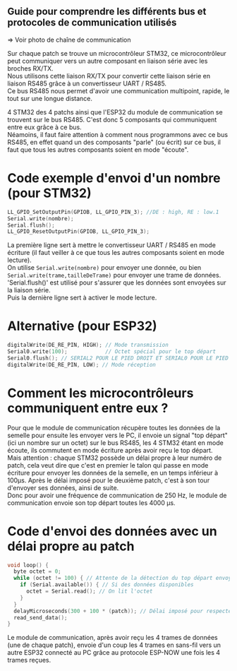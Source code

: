 ## Guide pour comprendre les différents bus et protocoles de communication utilisés  

=> Voir photo de chaîne de communication  

Sur chaque patch se trouve un microcontrôleur STM32, ce microcontrôleur peut communiquer vers un autre composant en liaison série avec les broches RX/TX.  
Nous utilisons cette liaison RX/TX pour convertir cette liaison série en liaison RS485 grâce à un convertisseur UART / RS485.  
Ce bus RS485 nous permet d'avoir une communication multipoint, rapide, le tout sur une longue distance.  

4 STM32 des 4 patchs ainsi que l'ESP32 du module de communication se trouvent sur le bus RS485. C'est donc 5 composants qui communiquent entre eux grâce à ce bus.  
Néamoins, il faut faire attention à comment nous programmons avec ce bus RS485, en effet quand un des composants "parle" (ou écrit) sur ce bus, il faut que tous les autres composants soient en mode "écoute".  

# Code exemple d'envoi d'un nombre (pour STM32)
``` c
LL_GPIO_SetOutputPin(GPIOB, LL_GPIO_PIN_3); //DE : high, RE : low.1  
Serial.write(nombre);  
Serial.flush();  
LL_GPIO_ResetOutputPin(GPIOB, LL_GPIO_PIN_3); 
```

La première ligne sert à mettre le convertisseur UART / RS485 en mode écriture (il faut veiller à ce que tous les autres composants soient en mode lecture).  
On utilise `Serial.write(nombre)` pour envoyer une donnée, ou bien `Serial.write(trame,tailleDeTrame)` pour envoyer une trame de données.  
'Serial.flush()' est utilisé pour s'assurer que les données sont envoyées sur la liaison série.  
Puis la dernière ligne sert à activer le mode lecture.  

# Alternative (pour ESP32)
```c
digitalWrite(DE_RE_PIN, HIGH); // Mode transmission  
Serial0.write(100);            // Octet spécial pour le top départ  
Serial0.flush(); // SERIAL2 POUR LE PIED DROIT ET SERIAL0 POUR LE PIED GAUCHE  
digitalWrite(DE_RE_PIN, LOW); // Mode réception  
```

# Comment les microcontrôleurs communiquent entre eux ?
Pour que le module de communication récupère toutes les données de la semelle pour ensuite les envoyer vers le PC, il envoie un signal "top départ" (ici un nombre sur un octet) sur le bus RS485, les 4 STM32 étant en mode écoute, ils commutent en mode écriture après avoir reçu le top départ.  
Mais attention : chaque STM32 possède un délai propre à leur numéro de patch, cela veut dire que c'est en premier le talon qui passe en mode écriture pour envoyer les données de la semelle, en un temps inférieur à 100µs. Après le délai imposé pour le deuxième patch, c'est à son tour d'envoyer ses données, ainsi de suite.  
Donc pour avoir une fréquence de communication de 250 Hz, le module de communication envoie son top départ toutes les 4000 µs.  

# Code d'envoi des données avec un délai propre au patch
```c
void loop() {  
  byte octet = 0;  
  while (octet != 100) { // Attente de la détection du top départ envoyé par le module de com  
    if (Serial.available()) { // Si des données disponibles  
      octet = Serial.read(); // On lit l'octet  
    }
  }
  delayMicroseconds(300 + 100 * (patch)); // Délai imposé pour respecter la commutation du mode transmission au mode réception  
  read_send_data();  
}  
```
Le module de communication, après avoir reçu les 4 trames de données (une de chaque patch), envoie d'un coup les 4 trames en sans-fil vers un autre ESP32 connecté au PC grâce au protocole ESP-NOW une fois les 4 trames reçues.    
